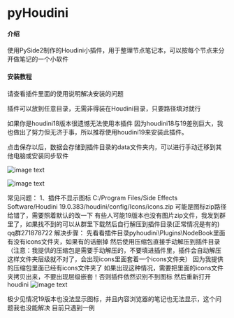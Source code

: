 # pyHoudini

#### 介绍
使用PySide2制作的Houdini小插件，用于整理节点笔记本，可以按每个节点来分开做笔记的一个小软件


#### 安装教程
请查看插件里面的使用说明解决安装的问题

插件可以放到任意目录，无需非得装在Houdini目录，只要路径填对就行

如果你是houdini18版本很遗憾无法使用本插件
因为houdini18与19差别巨大，我也做出了努力但无济于事，所以推荐使用houdini19来安装此插件。

点击保存以后，数据会存储到插件目录的data文件夹内，可以进行手动迁移到其他电脑或安装同步软件


![image text](https://gitee.com/seerhugan/py-houdini/raw/master/%E4%BD%BF%E7%94%A8%E8%AF%B4%E6%98%8E/1%E5%8F%B3%E9%94%AE%E6%B7%BB%E5%8A%A0%E6%96%B0%E5%B7%A5%E5%85%B7.png)

![image text](https://gitee.com/seerhugan/py-houdini/raw/master/%E4%BD%BF%E7%94%A8%E8%AF%B4%E6%98%8E/2%E7%B2%98%E8%B4%B4%E4%BB%A3%E7%A0%81%E4%BF%AE%E6%94%B9%E4%BD%A0%E8%87%AA%E5%B7%B1%E7%9A%84%E8%B7%AF%E5%BE%84.jpg)


常见问题：
1、插件不显示图标
C:/Program Files/Side Effects Software/Houdini 19.0.383/houdini/config/Icons/icons.zip
可能是图标zip路径给错了，需要照着默认的改一下
有些人可能19版本也没有图片zip文件，我发到群里了，如果找不到的可以从群里下载然后自行解压到插件目录(正常情况是有的)
qq群271878722
解决步骤：
先看看插件目录pyhoudini\Plugins\NodeBook里面有没有icons文件夹，如果有的话删掉
然后使用压缩包直接手动解压到插件目录
（注意：我提供的压缩包是需要手动解压的，不要填进插件里，插件会自动解压
这样文件夹层级就不对了，会出现icons里面套着一个icons文件夹）
因为我提供的压缩包里面已经有icons文件夹了
如果出现这种情况，需要把里面的icons文件夹拷贝出来，不要出现层级嵌套！否则插件依然识别不到图标
然后重新打开houdini
![image text](https://gitee.com/seerhugan/py-houdini/raw/master/%E4%BD%BF%E7%94%A8%E8%AF%B4%E6%98%8E/3%E6%B3%A8%E6%84%8F%E8%BF%99%E6%98%AF%E6%88%91%E7%9A%84icons%E8%B7%AF%E5%BE%84.jpg)

极少见情况19版本也没法显示图标，并且内容浏览器的笔记也无法显示，这个问题我也没能解决
目前只遇到一例